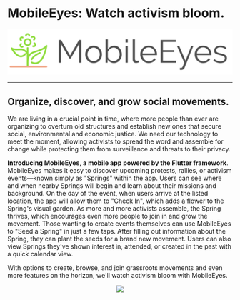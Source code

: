 # MobileEyes: Watch activism bloom.

<p align="center">
  <img src="/assets/images/mobile_eyes.png">
</p>

***
## Organize, discover, and grow social movements.
We are living in a crucial point in time, where more people than ever are organizing to overturn old structures and establish new ones that secure social, environmental and economic justice. We need our technology to meet the moment, allowing activists to spread the word and assemble for change while protecting them from surveillance and threats to their privacy. 

**Introducing MobileEyes, a mobile app powered by the Flutter framework**. MobileEyes makes it easy to discover upcoming protests, rallies, or activism events—known simply as "Springs" within the app. Users can see where and when nearby Springs will begin and learn about their missions and background. On the day of the event, when users arrive at the listed location, the app will allow them to "Check In", which adds a flower to the Spring's visual garden. As more and more activists assemble, the Spring thrives, which encourages even more people to join in and grow the movement. Those wanting to create events themselves can use MobileEyes to "Seed a Spring" in just a few taps. After filling out information about the Spring, they can plant the seeds for a brand new movement. Users can also view Springs they've shown interest in, attended, or created in the past with a quick calendar view. 

With options to create, browse, and join grassroots movements and even more features on the horizon, we'll watch activism bloom with MobileEyes.

<p align="center">
  <img src="/media/demo.gif">
</p>
